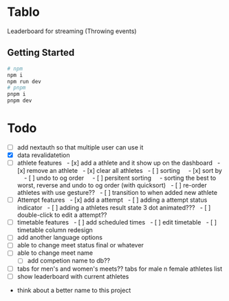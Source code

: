 # Tablo

Leaderboard for streaming (Throwing events)

## Getting Started

```bash
# npm
npm i
npm run dev
# pnpm
pnpm i
pnpm dev
```

# Todo

- [ ] add nextauth so that multiple user can use it
- [x] data revalidatetion
- [ ] athlete features
        - [x] add a athlete and it show up on the dashboard
        - [x] remove an athlete
        - [x] clear all athletes
        - [ ] sorting
          - [x] sort by
          - [ ] undo to og order
          - [ ] persitent sorting
          - sorting the best to worst, reverse and undo to og order (with quicksort)
        - [ ] re-order athletes with use gesture??
        - [ ] transition to when added new athlete
- [ ] Attempt features
        - [x] add a attempt
        - [ ] adding a attempt status indicator
        - [ ] adding a athletes result state 3 dot animated???
        - [ ] double-click to edit a attempt??
- [ ] timetable features
        - [ ] add scheduled times
        - [ ] edit timetable
        - [ ] timetable column redesign
- [ ] add another language options
- [ ] able to change meet status final or whatever
- [ ] able to change meet name
  - [ ] add competion name to db??
- [ ] tabs for men's and women's meets?? tabs for male n female athletes list
- [ ] show leaderboard with current athletes
- think about a better name to this project
